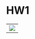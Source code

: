 <h1>HW1</h1>
<table>
  <tr>
      <td>
        <img src="https://github.com/cdz1223/yzu_swiftUI_1091507/main/hw1.jpg">
      </td>
  </tr>



  
</table>
